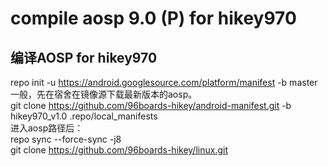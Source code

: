 compile aosp 9.0 (P) for hikey970
=====
编译AOSP for hikey970
-----
repo init -u https://android.googlesource.com/platform/manifest -b master   
一般，先在宿舍在镜像源下载最新版本的aosp。    
git clone https://github.com/96boards-hikey/android-manifest.git -b hikey970_v1.0 .repo/local_manifests     
进入aosp路径后：    
repo sync --force-sync -j8    
git clone https://github.com/96boards-hikey/linux.git
